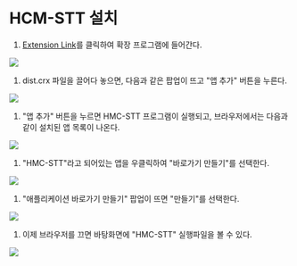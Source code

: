 # HCM-STT 설치
1. [Extension Link](chrome://extensions)를 클릭하여 확장 프로그램에 들어간다.
<kbd>
<image src="https://user-images.githubusercontent.com/57250163/68010188-48b4a300-fcc7-11e9-8e3f-b2d5280b40af.PNG"></image>
</kbd>
<br>

1. dist.crx 파일을 끌어다 놓으면, 다음과 같은 팝업이 뜨고 "앱 추가" 버튼을 누른다.
<kbd>
<image src="https://user-images.githubusercontent.com/57250163/68012183-b0212180-fccc-11e9-87d2-6e271dbefd9b.png"></image>
</kbd>
<br>

1. "앱 추가" 버튼을 누르면 HMC-STT 프로그램이 실행되고, 브라우저에서는 다음과 같이 설치된 앱 목록이 나온다.
<kbd>
<image src="https://user-images.githubusercontent.com/57250163/68011197-00e34b00-fcca-11e9-98ce-bb76780f746d.PNG"></image>
</kbd>
<br>

1. "HMC-STT"라고 되어있는 앱을 우클릭하여 "바로가기 만들기"를 선택한다.
<kbd>
<image src="https://user-images.githubusercontent.com/57250163/68011470-c75f0f80-fcca-11e9-8178-5320c24c9cba.png"></image>
</kbd>
<br>

1. "애플리케이션 바로가기 만들기" 팝업이 뜨면 "만들기"를 선택한다.
<kbd>
<image src="https://user-images.githubusercontent.com/57250163/68011527-e8276500-fcca-11e9-9a99-702b27ad86a8.PNG"></image>
</kbd>
<br>

1. 이제 브라우저를 끄면 바탕화면에 "HMC-STT" 실행파일을 볼 수 있다.
<kbd>
<image src="https://user-images.githubusercontent.com/57250163/68011642-2d4b9700-fccb-11e9-9e85-46ab1265dbdf.PNG"></image>
</kbd>
<br>
